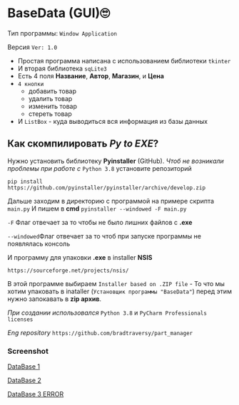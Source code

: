 # BaseData (GUI)🙄

Тип программы: `Window Application`

Версия `Ver: 1.0`

- Простая программа написана с использованием библиотеки `tkinter`
- И вторая библиотека `sqLite3`
- Есть 4 поля **Название**, **Автор**, **Магазин**, и **Цена**
- `4 кнопки` 
    + добавить товар
    + удалить товар
    + изменить товар
    + стереть товар
 - И `ListBox` - куда выводиться вся информация из базы данных


## Как скомпилировать *Py to EXE*? 
    
Нужно установить библиотеку  **Pyinstaller**  (GitHub).
*Чтоб не возникали проблемы при работе с* `Python 3.8` установите репозиторий

	pip install https://github.com/pyinstaller/pyinstaller/archive/develop.zip
Дальше заходим в директорию с программой на примере скрипта `main.py`
   И пишем в **cmd** `pyinstaller --windowed -F main.py`
   
`-F` Флаг отвечает за то чтобы не было лишних файлов с **.exe** 

`--windowed`Флаг отвечает за то чтоб при запуске программы не появлялась консоль
    
И программу для упаковки **.exe** в installer   **NSIS**

	https://sourceforge.net/projects/nsis/ 

В этой программе выбираем `Installer based on .ZIP file` - То что мы хотим упаковать в inataller (`Установщик программы "BaseData"`) перед этим нужно запокавать в **zip архив**.

*При создании использовался* `Python 3.8` и `PyCharm Professionals licenses`

*Eng repository* `https://github.com/bradtraversy/part_manager`

### Screenshot

[DataBase 1](https://i.imgur.com/p0GcQNG.png "DataBase 1")

[DataBase 2](https://i.imgur.com/sdJbvXX.png "DataBase 2")

[DataBase 3 ERROR](https://i.imgur.com/E1dW31j.png "DataBase 3 ERROR")


